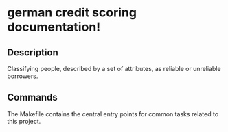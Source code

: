 # german credit scoring documentation!

## Description

Classifying people, described by a set of attributes, as reliable or unreliable borrowers.

## Commands

The Makefile contains the central entry points for common tasks related to this project.

